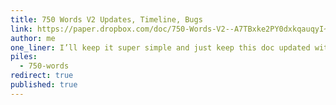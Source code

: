 ```yaml
---
title: 750 Words V2 Updates, Timeline, Bugs
link: https://paper.dropbox.com/doc/750-Words-V2--A7TBxke2PY0dxkqauqyI~099Ag-a5t7KRpPlM8xhKqFsa7IH
author: me
one_liner: I’ll keep it super simple and just keep this doc updated with the latest changes and news and thoughts happening as V2 is being built. Feel free to add comments or questions.
piles:
  - 750-words
redirect: true
published: true
---
```

